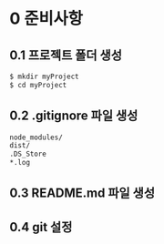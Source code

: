 # 0 준비사항

## 0.1 프로젝트 폴더 생성
```sh
$ mkdir myProject
$ cd myProject
```

## 0.2 .gitignore 파일 생성
```sh
node_modules/
dist/
.DS_Store
*.log
```

## 0.3 README.md 파일 생성

## 0.4 git 설정
